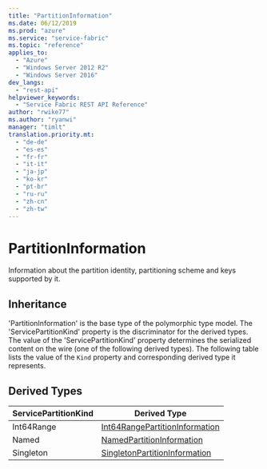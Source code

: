 ```yaml
---
title: "PartitionInformation"
ms.date: 06/12/2019
ms.prod: "azure"
ms.service: "service-fabric"
ms.topic: "reference"
applies_to: 
  - "Azure"
  - "Windows Server 2012 R2"
  - "Windows Server 2016"
dev_langs: 
  - "rest-api"
helpviewer_keywords: 
  - "Service Fabric REST API Reference"
author: "rwike77"
ms.author: "ryanwi"
manager: "timlt"
translation.priority.mt: 
  - "de-de"
  - "es-es"
  - "fr-fr"
  - "it-it"
  - "ja-jp"
  - "ko-kr"
  - "pt-br"
  - "ru-ru"
  - "zh-cn"
  - "zh-tw"
---
```

# PartitionInformation

Information about the partition identity, partitioning scheme and keys supported by it.
## Inheritance

'PartitionInformation' is the base type of the polymorphic type model. The 'ServicePartitionKind' property is the discriminator for the derived types. 
The value of the 'ServicePartitionKind' property determines the serialized content on the wire (one of the following derived types). 
The following table lists the value of the `Kind` property and corresponding derived type it represents.
## Derived Types

| ServicePartitionKind | Derived Type |
| --- | --- | 
| Int64Range | [Int64RangePartitionInformation](sfclient-v65-model-int64rangepartitioninformation.md) |
| Named | [NamedPartitionInformation](sfclient-v65-model-namedpartitioninformation.md) |
| Singleton | [SingletonPartitionInformation](sfclient-v65-model-singletonpartitioninformation.md) |

